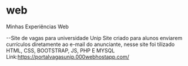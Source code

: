 # web
Minhas Experiências Web

--Site de vagas para universidade Unip
Site criado para alunos enviarem currículos diretamente ao e-mail do anunciante, nesse site foi tilizado HTML, CSS, BOOTSTRAP, 
JS, PHP E MYSQL
Link:https://portalvagasunip.000webhostapp.com/

